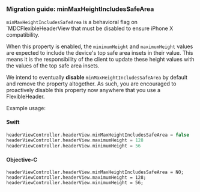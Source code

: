 ### Migration guide: minMaxHeightIncludesSafeArea

`minMaxHeightIncludesSafeArea` is a behavioral flag on `MDCFlexibleHeaderView that must be disabled
to ensure iPhone X compatibility.

When this property is enabled, the `minimumHeight` and `maximumHeight` values are expected to
include the device's top safe area insets in their value. This means it is the responsibility of
the client to update these height values with the values of the top safe area insets.

We intend to eventually **disable** `minMaxHeightIncludesSafeArea` by default and remove the
property altogether. As such, you are encouraged to proactively disable this property now anywhere
that you use a FlexibleHeader.

Example usage:

<!--<div class="material-code-render" markdown="1">-->
#### Swift
```swift
headerViewController.headerView.minMaxHeightIncludesSafeArea = false
headerViewController.headerView.maximumHeight = 128
headerViewController.headerView.minimumHeight = 56
```

#### Objective-C
```objc
headerViewController.headerView.minMaxHeightIncludesSafeArea = NO;
headerViewController.headerView.maximumHeight = 128;
headerViewController.headerView.minimumHeight = 56;
```
<!--</div>-->
